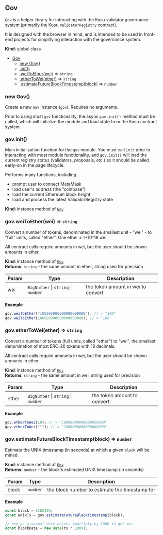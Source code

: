 <a name="Gov"></a>

## Gov

`Gov` is a helper library for interacting with the Kosu validator governance
system (primarily the Kosu `ValidatorRegistry` contract).

It is designed with the browser in mind, and is intended to be used in front-
end projects for simplifying interaction with the governance system.

**Kind**: global class

-   [Gov](#Gov)
    -   [new Gov()](#new_Gov_new)
    -   [.init()](#Gov+init)
    -   [.weiToEther(wei)](#Gov+weiToEther) ⇒ <code>string</code>
    -   [.etherToWei(ether)](#Gov+etherToWei) ⇒ <code>string</code>
    -   [.estimateFutureBlockTimestamp(block)](#Gov+estimateFutureBlockTimestamp) ⇒ <code>number</code>

<a name="new_Gov_new"></a>

### new Gov()

Create a new `Gov` instance (`gov`). Requires no arguments.

Prior to using most `gov` functionality, the async `gov.init()` method
must be called, which will initialize the module and load state from
the Kosu contract system.

<a name="Gov+init"></a>

### gov.init()

Main initialization function for the `gov` module. You must call `init`
prior to interacting with most module functionality, and `gov.init()` will
load the current registry status (validators, proposals, etc.) so it should
be called early-on in the page lifecycle.

Performs many functions, including:

-   prompt user to connect MetaMask
-   load user's address (the "coinbase")
-   load the current Ethereum block height
-   load and process the latest ValidatorRegistry state

**Kind**: instance method of [<code>Gov</code>](#Gov)  
<a name="Gov+weiToEther"></a>

### gov.weiToEther(wei) ⇒ <code>string</code>

Convert a number of tokens, denominated in the smallest unit - "wei" - to
"full" units, called "ether". One ether = 1\*10^18 wei.

All contract calls require amounts in wei, but the user should be shown
amounts in ether.

**Kind**: instance method of [<code>Gov</code>](#Gov)  
**Returns**: <code>string</code> - the same amount in ether, string used for precision

| Param | Type                                                                 | Description                        |
| ----- | -------------------------------------------------------------------- | ---------------------------------- |
| wei   | <code>BigNumber</code> \| <code>string</code> \| <code>number</code> | the token amount in wei to convert |

**Example**

```javascript
gov.weiToEther("100000000000000000000"); // > "100"
gov.weiToEther(100000000000000000000); // > "100"
```

<a name="Gov+etherToWei"></a>

### gov.etherToWei(ether) ⇒ <code>string</code>

Convert a number of tokens (full units, called "ether") to "wei", the
smallest denomination of most ERC-20 tokens with 18 decimals.

All contract calls require amounts in wei, but the user should be shown
amounts in ether.

**Kind**: instance method of [<code>Gov</code>](#Gov)  
**Returns**: <code>string</code> - the same amount in wei, string used for precision

| Param | Type                                                                 | Description                 |
| ----- | -------------------------------------------------------------------- | --------------------------- |
| ether | <code>BigNumber</code> \| <code>string</code> \| <code>number</code> | the token amount to convert |

**Example**

```javascript
gov.etherToWei(10); // > "10000000000000000000"
gov.etherToWei("1"); // > "1000000000000000000"
```

<a name="Gov+estimateFutureBlockTimestamp"></a>

### gov.estimateFutureBlockTimestamp(block) ⇒ <code>number</code>

Estimate the UNIX timestamp (in seconds) at which a given `block` will be
mined.

**Kind**: instance method of [<code>Gov</code>](#Gov)  
**Returns**: <code>number</code> - the block's estimated UNIX timestamp (in seconds)

| Param | Type                | Description                                    |
| ----- | ------------------- | ---------------------------------------------- |
| block | <code>number</code> | the block number to estimate the timestamp for |

**Example**

```javascript
const block = 6102105;
const unixTs = gov.estimateFutureBlockTimestamp(block);

// use as a normal date object (multiply by 1000 to get ms)
const blockDate = new Date(ts * 1000);
```
